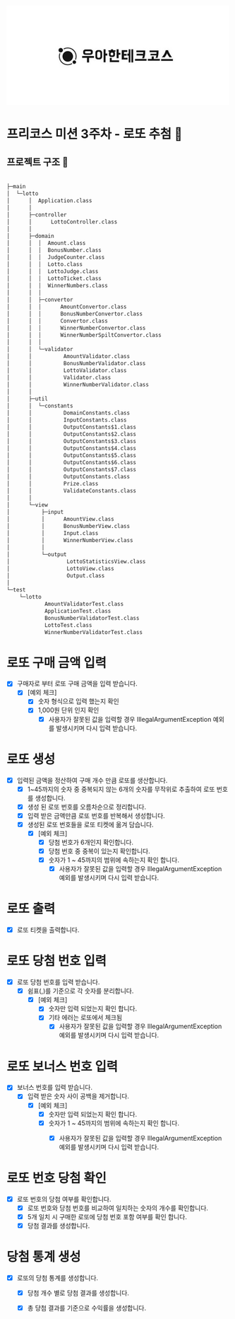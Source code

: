 <p align="center">
    <img src="./woowacourse_logo.png" alt="우아한테크코스" width="600px">
</p>

# 프리코스 미션 3주차 - 로또 추첨 🎱

## 프로젝트 구조 🌳

```

├─main
│  └─lotto
│      │  Application.class
│      │
│      ├─controller
│      │      LottoController.class
│      │
│      ├─domain
│      │  │  Amount.class
│      │  │  BonusNumber.class
│      │  │  JudgeCounter.class
│      │  │  Lotto.class
│      │  │  LottoJudge.class
│      │  │  LottoTicket.class
│      │  │  WinnerNumbers.class
│      │  │
│      │  ├─convertor
│      │  │      AmountConvertor.class
│      │  │      BonusNumberConvertor.class
│      │  │      Convertor.class
│      │  │      WinnerNumberConvertor.class
│      │  │      WinnerNumberSpiltConvertor.class
│      │  │
│      │  └─validator
│      │          AmountValidator.class
│      │          BonusNumberValidator.class
│      │          LottoValidator.class
│      │          Validator.class
│      │          WinnerNumberValidator.class
│      │
│      ├─util
│      │  └─constants
│      │          DomainConstants.class
│      │          InputConstants.class
│      │          OutputConstants$1.class
│      │          OutputConstants$2.class
│      │          OutputConstants$3.class
│      │          OutputConstants$4.class
│      │          OutputConstants$5.class
│      │          OutputConstants$6.class
│      │          OutputConstants$7.class
│      │          OutputConstants.class
│      │          Prize.class
│      │          ValidateConstants.class
│      │
│      └─view
│          ├─input
│          │      AmountView.class
│          │      BonusNumberView.class
│          │      Input.class
│          │      WinnerNumberView.class
│          │
│          └─output
│                  LottoStatisticsView.class
│                  LottoView.class
│                  Output.class
│
└─test
    └─lotto
            AmountValidatorTest.class
            ApplicationTest.class
            BonusNumberValidatorTest.class
            LottoTest.class
            WinnerNumberValidatorTest.class

```




# 로또 구매 금액 입력
- [X] 구매자로 부터 로또 구매 금액을 입력 받습니다.
  - [X] [예외 체크]
    - [X] 숫자 형식으로 입력 했는지 확인
    - [X] 1,000원 단위 인지 확인
      - [X] 사용자가 잘못된 값을 입력할 경우 IllegalArgumentException 예외를 발생시키며 다시 입력 받습니다.

# 로또 생성
- [X] 입력된 금액을 정산하여 구매 개수 만큼 로또를 생산합니다.
  - [X] 1~45까지의 숫자 중 중복되지 않는 6개의 숫자를 무작위로 추출하여 로또 번호를 생성합니다.
  - [X] 생성 된 로또 번호를 오름차순으로 정리합니다.
  - [X] 입력 받은 금액만큼 로또 번호를 반복해서 생성합니다.
  - [X] 생성된 로또 번호들을 로또 티켓에 옮겨 담습니다.
    - [X] [예외 체크]
      - [X] 당첨 번호가 6개인지 확인합니다.
      - [X] 당첨 번호 중 중복이 있는지 확인합니다.
      - [X] 숫자가 1 ~ 45까지의 범위에 속하는지 확인 합니다.
        - [X] 사용자가 잘못된 값을 입력할 경우 IllegalArgumentException 예외를 발생시키며 다시 입력 받습니다.

# 로또 출력
- [X] 로또 티켓을 출력합니다.

# 로또 당첨 번호 입력
- [X] 로또 당첨 번호를 입력 받습니다.
  - [X] 쉼표(,)를 기준으로 각 숫자를 분리합니다.
    - [X] [예외 체크]
      - [X] 숫자만 입력 되었는지 확인 합니다.
      - [X] 기타 에러는 로또에서 체크됨
        - [X] 사용자가 잘못된 값을 입력할 경우 IllegalArgumentException 예외를 발생시키며 다시 입력 받습니다.

# 로또 보너스 번호 입력    
- [X] 보너스 번호를 입력 받습니다.
    - [X] 입력 받은 숫자 사이 공백을 제거합니다.
      - [X] [예외 체크]
        - [X] 숫자만 입력 되었는지 확인 합니다.
        - [X] 숫자가 1 ~ 45까지의 범위에 속하는지 확인 합니다.
            - [X] 사용자가 잘못된 값을 입력할 경우 IllegalArgumentException 예외를 발생시키며 다시 입력 받습니다.


# 로또 번호 당첨 확인
- [X] 로또 번호의 당첨 여부를 확인합니다.
  - [X] 로또 번호와 당첨 번호를 비교하여 일치하는 숫자의 개수를 확인합니다.
  - [X] 5개 일치 시 구매한 로또에 당첨 번호 포함 여부를 확인 합니다.
  - [X] 당첨 결과를 생성합니다.

# 당첨 통계 생성
- [X] 로또의 당첨 통계를 생성합니다.
  - [X] 당첨 개수 별로 당첨 결과를 생성합니다.
  - [X] 총 당첨 결과를 기준으로 수익률을 생성합니다.

